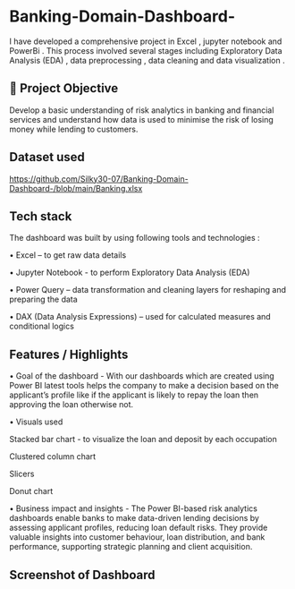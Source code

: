# Banking-Domain-Dashboard-
I have developed a comprehensive project in Excel , jupyter notebook  and PowerBi . This process  involved several stages including  Exploratory Data Analysis (EDA) , data preprocessing , data cleaning and data visualization . 
## 🎯 Project Objective
Develop a basic understanding of risk analytics in banking and financial services and understand how data is used to minimise the risk of losing money while lending to customers.

## Dataset used 
https://github.com/Silky30-07/Banking-Domain-Dashboard-/blob/main/Banking.xlsx

## Tech stack 

The dashboard was built by using following tools and technologies :

•	Excel – to get raw data details

•	Jupyter Notebook -  to perform Exploratory Data Analysis (EDA) 

•	Power Query – data transformation and cleaning layers for reshaping and preparing the data 

•	DAX (Data Analysis Expressions) – used for calculated measures and conditional logics 

## Features / Highlights 

•	Goal of the dashboard - With our dashboards which are created using Power BI latest tools helps the company to make a decision based on the applicant’s profile like if the applicant is likely to repay the loan then approving the loan otherwise not.

•	Visuals used 

Stacked bar chart -  to visualize the loan and deposit by each occupation

Clustered column chart

Slicers 

Donut chart

•	Business impact and insights -  The Power BI-based risk analytics dashboards enable banks to make data-driven lending decisions by assessing applicant profiles, reducing loan default risks. They provide valuable insights into customer behaviour, loan distribution, and bank performance, supporting strategic planning and client acquisition.


## Screenshot of Dashboard
